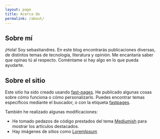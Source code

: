 ```yaml
---
layout: page
title: Acerca de
permalink: /about/
---
```


## Sobre mí

¡Hola! Soy sebastiandres. En este blog encontrarás publicaciones diversas, de distintos temas de tecnología, literatura y opinión.
Me encantaría saber que opinas tú al respecto. Coméntame si hay algo en lo que pueda ayudarte.

## Sobre el sitio

Este sitio ha sido creado usando [fast-pages](https://github.com/fastai/fastpages). 
He publicado algunas cosas sobre cómo funciona o cómo personalizarlo. Puedes encontrar temas específicos mediante el buscador, o con la etiqueta [fastpages](https://sebastiandres.github.io/blog/categories/#fastpages).

También he realizado algunas modificaciones:
* He tomado pedazos de código prestados del tema [Mediumish](https://jekyllthemes.io/theme/mediumish) para mostrar los artículos destacados.
* Hay imágenes de sitios como [LoremIpsum](LoremIpsum)
